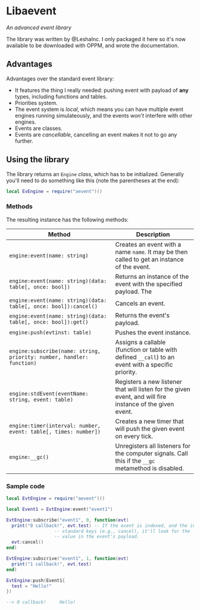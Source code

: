 # Libaevent
*An advanced event library*

The library was written by @LeshaInc. I only packaged it here so it's now available to be downloaded with OPPM, and wrote the documentation.

## Advantages
Advantages over the standard event library:
* It features the thing I really needed: pushing event with payload of **any** types, including functions and tables.
* Priorities system.
* The event system is *local*, which means you can have multiple event engines running simulateously, and the events *won't* interfere with other engines.
* Events are classes.
* Events are *cancellable*, cancelling an event makes it not to go any further.

## Using the library
The library returns an `Engine` *class*, which has to be initialized. Generally you'll need to do something like this (note the parentheses at the end):
```lua
local EvEngine = require("aevent")()
```

### Methods

The resulting instance has the following methods:

| Method | Description |
| ------ | ----------- |
| `engine:event(name: string)` | Creates an event with a name `name`. It may be then called to get an instance of the event. |
| `engine:event(name: string)(data: table[, once: bool])` | Returns an instance of the event with the specified payload. The | `once` arguments makes the event be processed by only one subscriber. Generally you'd use `instance{test="test"}`. |
| `engine:event(name: string)(data: table[, once: bool]):cancel()` | Cancels an event. |
| `engine:event(name: string)(data: table[, once: bool]):get()` | Returns the event's payload. |
| `engine:push(evtinst: table)` | Pushes the event instance. |
| `engine:subscribe(name: string, priority: number, handler: function)` | Assigns a callable (function or table with defined `__call`) to an event with a specific priority. |
| `engine:stdEvent(eventName: string, event: table)` | Registers a new listener that will listen for the given event, and will fire instance of the given event. |
| `engine:timer(interval: number, event: table[, times: number])` | Creates a new timer that will push the given event on every tick. |
| `engine:__gc()` | Unregisters all listeners for the computer signals. Call this if the `__gc` metamethod is disabled. |

### Sample code
```lua
local EvtEngine = require("aevent")()

local Event1 = EvtEngine:event("event1")

EvtEngine:subscribe("event1", 0, function(evt)
  print("0 callback!", evt.test) -- If the event is indexed, and the index is none of
                  -- standard keys (e.g., cancel), it'll look for the
                  -- value in the event's payload.
  evt:cancel()
end)

EvtEngine:subscrive("event1", 1, function(evt)
  print("1 callback!", evt.test)
end)

EvtEngine:push(Event1{
  test = "Hello!"
})

--> 0 callback!     Hello!
```
